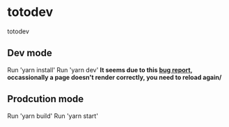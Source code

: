 # totodev
totodev

## Dev mode
Run 'yarn install'
Run 'yarn dev'
**It seems due to this [bug report](https://github.com/vercel/next.js/issues/10061), occassionally a page doesn't render correctly, you need to reload again/**

## Prodcution mode
Run 'yarn build'
Run 'yarn start'
